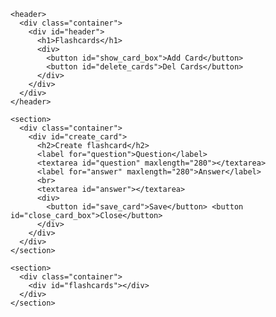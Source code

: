<!DOCTYPE html>
<html lang="en">
<head>
  <meta charset="UTF-8">
  <meta name="viewport" content="width=device-width, initial-scale=1.0">
  <link rel="shortcut icon" type="image/png" href="flashcard.png" />
  <link rel="stylesheet" href="https://cdnjs.cloudflare.com/ajax/libs/font-awesome/6.1.1/css/all.min.css">
  <link rel="stylesheet" href="style.css">
  <title>Flashcards</title>
</head>
<body>

  <main>
    
    <header>
      <div class="container">
        <div id="header">
          <h1>Flashcards</h1>
          <div>
            <button id="show_card_box">Add Card</button>
            <button id="delete_cards">Del Cards</button>
          </div>
        </div>
      </div>
    </header>
    
    <section>
      <div class="container">
        <div id="create_card">
          <h2>Create flashcard</h2>
          <label for="question">Question</label>
          <textarea id="question" maxlength="280"></textarea>
          <label for="answer" maxlength="280">Answer</label>
          <br>
          <textarea id="answer"></textarea>
          <div>
            <button id="save_card">Save</button> <button id="close_card_box">Close</button>
          </div>
        </div>
      </div>
    </section>

    <section>
      <div class="container">
        <div id="flashcards"></div>
      </div>
    </section>

  </main>
  
  <script src="script.js"></script>
</body>
</html>
